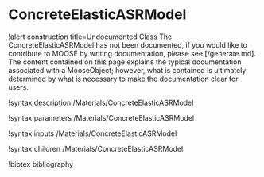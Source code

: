 <!-- MOOSE Documentation Stub: Remove this when content is added. -->

# ConcreteElasticASRModel

!alert construction title=Undocumented Class
The ConcreteElasticASRModel has not been documented, if you would like to contribute to MOOSE by
writing documentation, please see [/generate.md]. The content contained on this page explains
the typical documentation associated with a MooseObject; however, what is contained is ultimately
determined by what is necessary to make the documentation clear for users.

!syntax description /Materials/ConcreteElasticASRModel

!syntax parameters /Materials/ConcreteElasticASRModel

!syntax inputs /Materials/ConcreteElasticASRModel

!syntax children /Materials/ConcreteElasticASRModel

!bibtex bibliography
